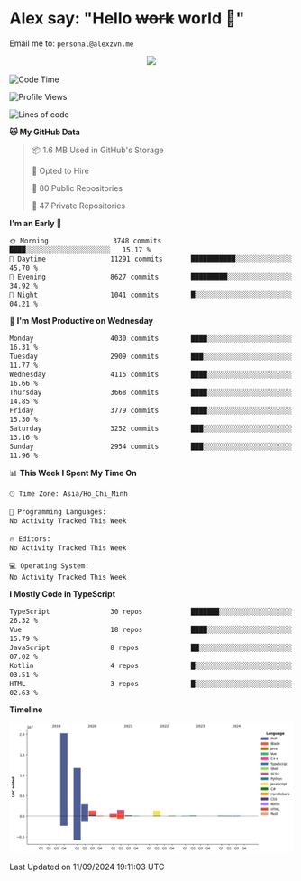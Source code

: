 # Alex say: "Hello ~~work~~ world 🐾"
Email me to: `personal@alexzvn.me`


<p align=center>
  <a href="https://skillicons.dev">
    <img src="https://skillicons.dev/icons?i=ts,js,php,nodejs,bun,vue,nuxt,react,svelte,tauri,laravel,rust,mongodb,docker,electron,redis,rabbitmq,tailwind,git,cloudflare,elysia,mysql,nginx,rollupjs,sentry,ubuntu,yarn,html,css,vite" />
  </a>
</p>

<!--START_SECTION:waka-->
![Code Time](http://img.shields.io/badge/Code%20Time-1%2C066%20hrs%2055%20mins-blue)

![Profile Views](http://img.shields.io/badge/Profile%20Views-0-blue)

![Lines of code](https://img.shields.io/badge/From%20Hello%20World%20I%27ve%20Written-40.5%20million%20lines%20of%20code-blue)

**🐱 My GitHub Data** 

> 📦 1.6 MB Used in GitHub's Storage 
 > 
> 💼 Opted to Hire
 > 
> 📜 80 Public Repositories 
 > 
> 🔑 47 Private Repositories 
 > 
**I'm an Early 🐤** 

```text
🌞 Morning                3748 commits        ████░░░░░░░░░░░░░░░░░░░░░   15.17 % 
🌆 Daytime                11291 commits       ███████████░░░░░░░░░░░░░░   45.70 % 
🌃 Evening                8627 commits        █████████░░░░░░░░░░░░░░░░   34.92 % 
🌙 Night                  1041 commits        █░░░░░░░░░░░░░░░░░░░░░░░░   04.21 % 
```
📅 **I'm Most Productive on Wednesday** 

```text
Monday                   4030 commits        ████░░░░░░░░░░░░░░░░░░░░░   16.31 % 
Tuesday                  2909 commits        ███░░░░░░░░░░░░░░░░░░░░░░   11.77 % 
Wednesday                4115 commits        ████░░░░░░░░░░░░░░░░░░░░░   16.66 % 
Thursday                 3668 commits        ████░░░░░░░░░░░░░░░░░░░░░   14.85 % 
Friday                   3779 commits        ████░░░░░░░░░░░░░░░░░░░░░   15.30 % 
Saturday                 3252 commits        ███░░░░░░░░░░░░░░░░░░░░░░   13.16 % 
Sunday                   2954 commits        ███░░░░░░░░░░░░░░░░░░░░░░   11.96 % 
```


📊 **This Week I Spent My Time On** 

```text
🕑︎ Time Zone: Asia/Ho_Chi_Minh

💬 Programming Languages: 
No Activity Tracked This Week

🔥 Editors: 
No Activity Tracked This Week

💻 Operating System: 
No Activity Tracked This Week
```

**I Mostly Code in TypeScript** 

```text
TypeScript               30 repos            ███████░░░░░░░░░░░░░░░░░░   26.32 % 
Vue                      18 repos            ████░░░░░░░░░░░░░░░░░░░░░   15.79 % 
JavaScript               8 repos             ██░░░░░░░░░░░░░░░░░░░░░░░   07.02 % 
Kotlin                   4 repos             █░░░░░░░░░░░░░░░░░░░░░░░░   03.51 % 
HTML                     3 repos             █░░░░░░░░░░░░░░░░░░░░░░░░   02.63 % 
```



**Timeline**

![Lines of Code chart](https://raw.githubusercontent.com/alexzvn/alexzvn/main/assets/bar_graph.png)


 Last Updated on 11/09/2024 19:11:03 UTC
<!--END_SECTION:waka-->
